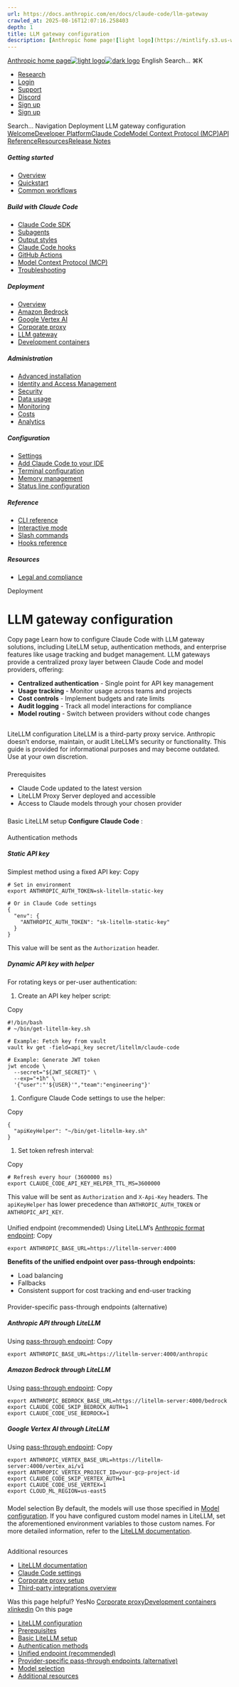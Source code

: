 ```yaml
---
url: https://docs.anthropic.com/en/docs/claude-code/llm-gateway
crawled_at: 2025-08-16T12:07:16.258403
depth: 1
title: LLM gateway configuration
description: [Anthropic home page![light logo](https://mintlify.s3.us-west-1.amazonaws.com/anthropic/logo/light.svg)![dark logo](https://mintlify.s3.us-west-1.amazonaws.com/anthropic/logo/dark.svg)](https://docs.a...
---
```


[Anthropic home page![light logo](https://mintlify.s3.us-west-1.amazonaws.com/anthropic/logo/light.svg)![dark logo](https://mintlify.s3.us-west-1.amazonaws.com/anthropic/logo/dark.svg)](https://docs.anthropic.com/)
English
Search...
⌘K
  * [Research](https://www.anthropic.com/research)
  * [Login](https://console.anthropic.com/login)
  * [Support](https://support.anthropic.com/)
  * [Discord](https://www.anthropic.com/discord)
  * [Sign up](https://console.anthropic.com/login)
  * [Sign up](https://console.anthropic.com/login)


Search...
Navigation
Deployment
LLM gateway configuration
[Welcome](https://docs.anthropic.com/en/home)[Developer Platform](https://docs.anthropic.com/en/docs/intro)[Claude Code](https://docs.anthropic.com/en/docs/claude-code/overview)[Model Context Protocol (MCP)](https://docs.anthropic.com/en/docs/mcp)[API Reference](https://docs.anthropic.com/en/api/messages)[Resources](https://docs.anthropic.com/en/resources/overview)[Release Notes](https://docs.anthropic.com/en/release-notes/overview)
##### Getting started
  * [Overview](https://docs.anthropic.com/en/docs/claude-code/overview)
  * [Quickstart](https://docs.anthropic.com/en/docs/claude-code/quickstart)
  * [Common workflows](https://docs.anthropic.com/en/docs/claude-code/common-workflows)


##### Build with Claude Code
  * [Claude Code SDK](https://docs.anthropic.com/en/docs/claude-code/sdk)
  * [Subagents](https://docs.anthropic.com/en/docs/claude-code/sub-agents)
  * [Output styles](https://docs.anthropic.com/en/docs/claude-code/output-styles)
  * [Claude Code hooks](https://docs.anthropic.com/en/docs/claude-code/hooks-guide)
  * [GitHub Actions](https://docs.anthropic.com/en/docs/claude-code/github-actions)
  * [Model Context Protocol (MCP)](https://docs.anthropic.com/en/docs/claude-code/mcp)
  * [Troubleshooting](https://docs.anthropic.com/en/docs/claude-code/troubleshooting)


##### Deployment
  * [Overview](https://docs.anthropic.com/en/docs/claude-code/third-party-integrations)
  * [Amazon Bedrock](https://docs.anthropic.com/en/docs/claude-code/amazon-bedrock)
  * [Google Vertex AI](https://docs.anthropic.com/en/docs/claude-code/google-vertex-ai)
  * [Corporate proxy](https://docs.anthropic.com/en/docs/claude-code/corporate-proxy)
  * [LLM gateway](https://docs.anthropic.com/en/docs/claude-code/llm-gateway)
  * [Development containers](https://docs.anthropic.com/en/docs/claude-code/devcontainer)


##### Administration
  * [Advanced installation](https://docs.anthropic.com/en/docs/claude-code/setup)
  * [Identity and Access Management](https://docs.anthropic.com/en/docs/claude-code/iam)
  * [Security](https://docs.anthropic.com/en/docs/claude-code/security)
  * [Data usage](https://docs.anthropic.com/en/docs/claude-code/data-usage)
  * [Monitoring](https://docs.anthropic.com/en/docs/claude-code/monitoring-usage)
  * [Costs](https://docs.anthropic.com/en/docs/claude-code/costs)
  * [Analytics](https://docs.anthropic.com/en/docs/claude-code/analytics)


##### Configuration
  * [Settings](https://docs.anthropic.com/en/docs/claude-code/settings)
  * [Add Claude Code to your IDE](https://docs.anthropic.com/en/docs/claude-code/ide-integrations)
  * [Terminal configuration](https://docs.anthropic.com/en/docs/claude-code/terminal-config)
  * [Memory management](https://docs.anthropic.com/en/docs/claude-code/memory)
  * [Status line configuration](https://docs.anthropic.com/en/docs/claude-code/statusline)


##### Reference
  * [CLI reference](https://docs.anthropic.com/en/docs/claude-code/cli-reference)
  * [Interactive mode](https://docs.anthropic.com/en/docs/claude-code/interactive-mode)
  * [Slash commands](https://docs.anthropic.com/en/docs/claude-code/slash-commands)
  * [Hooks reference](https://docs.anthropic.com/en/docs/claude-code/hooks)


##### Resources
  * [Legal and compliance](https://docs.anthropic.com/en/docs/claude-code/legal-and-compliance)


Deployment
# LLM gateway configuration
Copy page
Learn how to configure Claude Code with LLM gateway solutions, including LiteLLM setup, authentication methods, and enterprise features like usage tracking and budget management.
LLM gateways provide a centralized proxy layer between Claude Code and model providers, offering:
  * **Centralized authentication** - Single point for API key management
  * **Usage tracking** - Monitor usage across teams and projects
  * **Cost controls** - Implement budgets and rate limits
  * **Audit logging** - Track all model interactions for compliance
  * **Model routing** - Switch between providers without code changes


## 
[​](https://docs.anthropic.com/en/docs/claude-code/llm-gateway#litellm-configuration)
LiteLLM configuration
LiteLLM is a third-party proxy service. Anthropic doesn’t endorse, maintain, or audit LiteLLM’s security or functionality. This guide is provided for informational purposes and may become outdated. Use at your own discretion.
### 
[​](https://docs.anthropic.com/en/docs/claude-code/llm-gateway#prerequisites)
Prerequisites
  * Claude Code updated to the latest version
  * LiteLLM Proxy Server deployed and accessible
  * Access to Claude models through your chosen provider


### 
[​](https://docs.anthropic.com/en/docs/claude-code/llm-gateway#basic-litellm-setup)
Basic LiteLLM setup
**Configure Claude Code** :
#### 
[​](https://docs.anthropic.com/en/docs/claude-code/llm-gateway#authentication-methods)
Authentication methods
##### Static API key
Simplest method using a fixed API key:
Copy
```
# Set in environment
export ANTHROPIC_AUTH_TOKEN=sk-litellm-static-key

# Or in Claude Code settings
{
  "env": {
    "ANTHROPIC_AUTH_TOKEN": "sk-litellm-static-key"
  }
}

```

This value will be sent as the `Authorization` header.
##### Dynamic API key with helper
For rotating keys or per-user authentication:
  1. Create an API key helper script:


Copy
```
#!/bin/bash
# ~/bin/get-litellm-key.sh

# Example: Fetch key from vault
vault kv get -field=api_key secret/litellm/claude-code

# Example: Generate JWT token
jwt encode \
  --secret="${JWT_SECRET}" \
  --exp="+1h" \
  '{"user":"'${USER}'","team":"engineering"}'

```

  1. Configure Claude Code settings to use the helper:


Copy
```
{
  "apiKeyHelper": "~/bin/get-litellm-key.sh"
}

```

  1. Set token refresh interval:


Copy
```
# Refresh every hour (3600000 ms)
export CLAUDE_CODE_API_KEY_HELPER_TTL_MS=3600000

```

This value will be sent as `Authorization` and `X-Api-Key` headers. The `apiKeyHelper` has lower precedence than `ANTHROPIC_AUTH_TOKEN` or `ANTHROPIC_API_KEY`.
#### 
[​](https://docs.anthropic.com/en/docs/claude-code/llm-gateway#unified-endpoint-recommended)
Unified endpoint (recommended)
Using LiteLLM’s [Anthropic format endpoint](https://docs.litellm.ai/docs/anthropic_unified):
Copy
```
export ANTHROPIC_BASE_URL=https://litellm-server:4000

```

**Benefits of the unified endpoint over pass-through endpoints:**
  * Load balancing
  * Fallbacks
  * Consistent support for cost tracking and end-user tracking


#### 
[​](https://docs.anthropic.com/en/docs/claude-code/llm-gateway#provider-specific-pass-through-endpoints-alternative)
Provider-specific pass-through endpoints (alternative)
##### Anthropic API through LiteLLM
Using [pass-through endpoint](https://docs.litellm.ai/docs/pass_through/anthropic_completion):
Copy
```
export ANTHROPIC_BASE_URL=https://litellm-server:4000/anthropic

```

##### Amazon Bedrock through LiteLLM
Using [pass-through endpoint](https://docs.litellm.ai/docs/pass_through/bedrock):
Copy
```
export ANTHROPIC_BEDROCK_BASE_URL=https://litellm-server:4000/bedrock
export CLAUDE_CODE_SKIP_BEDROCK_AUTH=1
export CLAUDE_CODE_USE_BEDROCK=1

```

##### Google Vertex AI through LiteLLM
Using [pass-through endpoint](https://docs.litellm.ai/docs/pass_through/vertex_ai):
Copy
```
export ANTHROPIC_VERTEX_BASE_URL=https://litellm-server:4000/vertex_ai/v1
export ANTHROPIC_VERTEX_PROJECT_ID=your-gcp-project-id
export CLAUDE_CODE_SKIP_VERTEX_AUTH=1
export CLAUDE_CODE_USE_VERTEX=1
export CLOUD_ML_REGION=us-east5

```

### 
[​](https://docs.anthropic.com/en/docs/claude-code/llm-gateway#model-selection)
Model selection
By default, the models will use those specified in [Model configuration](https://docs.anthropic.com/en/docs/claude-code/bedrock-vertex-proxies#model-configuration).
If you have configured custom model names in LiteLLM, set the aforementioned environment variables to those custom names.
For more detailed information, refer to the [LiteLLM documentation](https://docs.litellm.ai/).
## 
[​](https://docs.anthropic.com/en/docs/claude-code/llm-gateway#additional-resources)
Additional resources
  * [LiteLLM documentation](https://docs.litellm.ai/)
  * [Claude Code settings](https://docs.anthropic.com/en/docs/claude-code/settings)
  * [Corporate proxy setup](https://docs.anthropic.com/en/docs/claude-code/corporate-proxy)
  * [Third-party integrations overview](https://docs.anthropic.com/en/docs/claude-code/third-party-integrations)


Was this page helpful?
YesNo
[Corporate proxy](https://docs.anthropic.com/en/docs/claude-code/corporate-proxy)[Development containers](https://docs.anthropic.com/en/docs/claude-code/devcontainer)
[x](https://x.com/AnthropicAI)[linkedin](https://www.linkedin.com/company/anthropicresearch)
On this page
  * [LiteLLM configuration](https://docs.anthropic.com/en/docs/claude-code/llm-gateway#litellm-configuration)
  * [Prerequisites](https://docs.anthropic.com/en/docs/claude-code/llm-gateway#prerequisites)
  * [Basic LiteLLM setup](https://docs.anthropic.com/en/docs/claude-code/llm-gateway#basic-litellm-setup)
  * [Authentication methods](https://docs.anthropic.com/en/docs/claude-code/llm-gateway#authentication-methods)
  * [Unified endpoint (recommended)](https://docs.anthropic.com/en/docs/claude-code/llm-gateway#unified-endpoint-recommended)
  * [Provider-specific pass-through endpoints (alternative)](https://docs.anthropic.com/en/docs/claude-code/llm-gateway#provider-specific-pass-through-endpoints-alternative)
  * [Model selection](https://docs.anthropic.com/en/docs/claude-code/llm-gateway#model-selection)
  * [Additional resources](https://docs.anthropic.com/en/docs/claude-code/llm-gateway#additional-resources)


